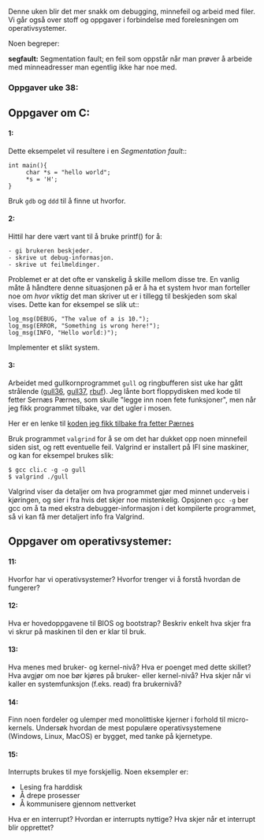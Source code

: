 

Denne uken blir det mer snakk om debugging, minnefeil og arbeid med filer. Vi går også over stoff og oppgaver i forbindelse med forelesningen om operativsystemer.

Noen begreper:

**segfault:** Segmentation fault; en feil som oppstår når man prøver å arbeide med minneadresser man egentlig ikke har noe med.



### Oppgaver uke 38:

## Oppgaver om C:

#### 1:

Dette eksempelet vil resultere i en *Segmentation fault*::

    int main(){
         char *s = "hello world";
         *s = 'H';
    }

Bruk ``gdb`` og ``ddd`` til å finne ut hvorfor.


#### 2:

Hittil har dere vært vant til å bruke printf() for å:

    - gi brukeren beskjeder.
    - skrive ut debug-informasjon.
    - skrive ut feilmeldinger.

Problemet er at det ofte er vanskelig å skille mellom disse tre. En 
vanlig måte å håndtere denne situasjonen på er å ha et system hvor man 
forteller noe om *hvor viktig* det man skriver ut er i tillegg til 
beskjeden som skal vises. Dette kan for eksempel se slik ut::

    log_msg(DEBUG, "The value of a is 10.");
    log_msg(ERROR, "Something is wrong here!");
    log_msg(INFO, "Hello world:)");

Implementer et slikt system.


#### 3:

Arbeidet med gullkornprogrammet `gull` og ringbufferen sist uke har gått strålende ([gull36](.), [gull37](.), [rbuf](.)). Jeg lånte bort floppydisken med kode til fetter Sernæs Pærnes, som skulle "legge inn noen fete funksjoner", men når jeg fikk programmet tilbake, var det ugler i mosen.

Her er en lenke til [koden jeg fikk tilbake fra fetter Pærnes](.)

Bruk programmet `valgrind` for å se om det har dukket opp noen minnefeil siden sist, og rett eventuelle feil. Valgrind er installert på IFI sine maskiner, og kan for eksempel brukes slik:

    $ gcc cli.c -g -o gull
    $ valgrind ./gull

Valgrind viser da detaljer om hva programmet gjør med minnet underveis i kjøringen, og sier i fra hvis det skjer noe mistenkelig. Opsjonen `gcc -g` ber gcc om å ta med ekstra debugger-informasjon i det kompilerte programmet, så vi kan få mer detaljert info fra Valgrind.



## Oppgaver om operativsystemer:

#### 11:

Hvorfor har vi operativsystemer? Hvorfor trenger vi å forstå hvordan
de fungerer?


#### 12:

Hva er hovedoppgavene til BIOS og bootstrap? Beskriv enkelt hva skjer fra vi skrur på maskinen til den er klar til bruk.


#### 13:

Hva menes med bruker- og kernel-nivå? Hva er poenget med dette skillet? Hva avgjør om noe bør kjøres på bruker- eller kernel-nivå? Hva skjer når vi kaller en systemfunksjon (f.eks. read) fra brukernivå?


#### 14:

Finn noen fordeler og ulemper med monolittiske kjerner i forhold til micro-kernels. Undersøk hvordan de mest populære operativsystemene (Windows, Linux, MacOS) er bygget, med tanke på kjernetype.


#### 15:

Interrupts brukes til mye forskjellig. Noen eksempler er:

- Lesing fra harddisk
- Å drepe prosesser
- Å kommunisere gjennom nettverket

Hva er en interrupt? Hvordan er interrupts nyttige? Hva skjer når et interrupt blir opprettet?
